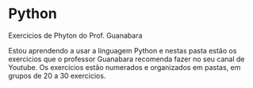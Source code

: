 # Python

Exercicios de Phyton do Prof. Guanabara

Estou aprendendo a usar a linguagem Python e nestas pasta estão os exercicios que o professor Guanabara recomenda fazer no seu canal de Youtube.
Os exercicios estão numerados e organizados em pastas, em grupos de 20 a 30 exercicios.
